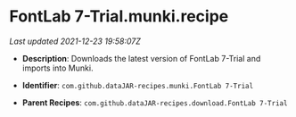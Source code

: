 # FontLab 7-Trial.munki.recipe

_Last updated 2021-12-23 19:58:07Z_

- **Description**: Downloads the latest version of FontLab 7-Trial and imports into Munki.

- **Identifier**: `com.github.dataJAR-recipes.munki.FontLab 7-Trial`

- **Parent Recipes**: `com.github.dataJAR-recipes.download.FontLab 7-Trial`